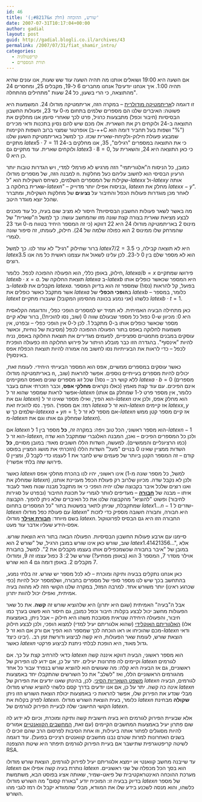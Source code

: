```yaml
---
id: 46
title: 'שורש, ההוכחה (חלק א&#8217;)'
date: 2007-07-31T10:17:04+00:00
author: gadial
layout: post
guid: http://gadial.blogli.co.il/archives/43
permalink: /2007/07/31/fiat_shamir_intro/
categories:
  - קריפטולוגיה
  - תורת המספרים
---
```

אם השעה היא 19:00 ושואלים אותנו מה תהיה השעה עוד שש שעות, אנו עונים שהיא תהיה 1:00. איך אנחנו יודעים? אנחנו מחברים 6 ל-19, מקבלים 25, ומחסרים 24 מהתוצאה, כי הרי בשעון, כל 24 שעות "מתחילים מהתחלה".

זו דוגמה ל[אריתמטיקה מודולרית](http://he.wikipedia.org/wiki/%D7%97%D7%A9%D7%91%D7%95%D7%9F_%D7%9E%D7%95%D7%93%D7%95%D7%9C%D7%A8%D7%99) &#8211; במקרה הזה, אריתמטיקה מודולו 24. המשמעות היא פשוטה: האיברים שלנו הם מספרים שלמים בתחום מ-0 עד 23, ופעולות החשבון הבסיסיות (חיבור וכפל) מתבצעות כרגיל, פרט לכך שאחרי סיומן אנו מחלקים את התוצאה ב-24 ולוקחים רק את השארית. אלו מכם שיש להם נסיון בתכנות ודאי מכירים אופרטור שמצוי ברוב השפות הקיימות (ב-++C ושפות בעל תחביר דומה הוא "%") שמבצע פעולת חילוק-ולקיחת-שארית שכזו. כך למשל באריתמטיקת השעון שלנו מתקיים $latex 5\cdot 7=11$ כי את התוצאה במספרים "רגילים", 35, אנו מחלקים ב-24 ולוקחים שארית. עוד מתקיים גם $latex 3\cdot 8=0$, כי כאן התוצאה היא 24, והשארית על כן היא 0.

כמובן, כל הניסוח ה"אלגוריתמי" הזה מרגיש לא פורמלי למדי, ויש הגדרות טובות יותר למבנה הזה, של מספרים מודולו n. הרעיון הבסיסי הוא לחשוב עליהם כעל מחלקות שקילות של המספרים השלמים, כשיחס השקילות הוא "ל-$latex x$ ול-$latex y$ אותה שארית בחלוקה ב-$latex n$" &#8211; ובניסוח אפילו יותר מדוייק, $latex n$ מחלק את $latex x-y$". לאחר מכן מוגדרות פעולות הכפל והחיבור על **נציגים** של מחלקות השקילות, ומתברר שהכל יוצא מוגדר היטב.

מה באשר לשאר פעולות החשבון הבסיסיות? חיסור לא מציב שום בעיה, כל עוד מוכנים לבצע מציאת שארית בצורה קצת שונה מזו שהמחשב עושה: כך למשל ה"שארית" של מינוס 2 באריתמטיקה מודולו 24 היא 22 דווקא (כי זה המספר היחיד בטווח מ-0 ועד 23 שהמרחק שלו ממינוס 2 הוא כפולה שלמה של 24). חילוק, לעומתו, זה סיפור שונה לגמרי.

ברור שחילוק "רגיל" לא עוזר לנו. כך למשל $latex 7/2=3.5$ היא לא תוצאה קבילה, כי $latex 3.5$ הוא לא מספר שלם בין 0 ל-23. לכן עלינו לשאול את עצמנו ראשית כל מה אנו רוצים.

חילוק, באופן כללי, הוא הפעולה ההפוכה לכפל. כלומר, $latex a/b=x$ פירושו שמתקיים $latex b\cdot x=a$. תוצאת החלוקה של $latex a$ ב-$latex b$ היא המספר שכאשר כופלים אותו ב-$latex b$ מקבלים את $latex a$. בפועל, קל להראות (נסו!) שמספר זה הוא בדיוק המספר אשר מתקבל כאשר כופלים את $latex a$ ב**הופכי הכפלי** של $latex b$ &#8211; כלומר, במספר $latex t$ כלשהו (אני נמנע בכוונה מהסימון המקובל) שעבורו מתקיים $latex b\cdot t=1$.

כאן מתחילה הבעיה האמיתית. לא תמיד יש למספרים הופכי כפלי, והדוגמה הקלאסית היא 0: מכיוון ש-0 כפול כל מספר שבעולם שווה 0 (שוב, נסו להוכיח!), ברור שלא קיים מספר שכאשר כופלים אותו ב-0 מתקבל 1. לכן ל-0 אין הופכי כפלי &#8211; ובפרט, אין משמעות לחלוקה באפס בתור הפעולה ההפוכה לכפל (מסיבות של נוחיות, וכאשר עוסקים במבנים מתמטיים ספציפיים, לפעמים מגדירים את תוצאת החלוקה באפס, נניח להיות "אינסוף". בהגדרה הזו כבר מובלע הויתור על פירוש החלוקה הזו כפעולה הופכית לכפל &#8211; כדי לראות את הבעייתיות נסו לחשוב מה אמורה להיות תוצאת הכפלת אפס באינסוף).

כאשר עוסקים במספרים ממשיים, אפס הוא המספר הבעייתי היחידי. לעומת זאת, באריתמטיקה מודולו n, יכולים להיות מספרים בעייתיים נוספים. אפשר להראות (שוב, ללא קושי רב &#8211; נסו!) שכל זוג מספרים שונים מאפס המקיימים $latex a\cdot b=0$ (מספרים כאלו נקראים **מחלקי אפס**, וכבר הזכרתי אותם בעבר) אינם הפיכים. עם עוד קצת מאמץ אפשר לראות שמספר שהוא זר ל-$latex n$ (כלומר, אין מספר פרט ל-1 שמחלק גם אותו וגם את $latex n$) הוא הפיך, ואילו מספר שאינו זר ל-$latex n$ הוא מחלק אפס, ולכן אינו הפיך. נסו להוכיח זאת. (רמז: אם מספר $latex a$ הוא זר ל-$latex n$ אז קיימים $latex x,y$ שלמים כך ש-$latex xa+yn=1$; אם מספר לא זר ל-$latex n$ אז קיים מספר קטן ממש מ-$latex n$ שמחלק גם אותו וגם את $latex n$).

אם $latex n$ הוא מספר ראשוני, הכל טוב ויפה: במקרה זה, **כל** מספר בין 1 ל-$latex n-1$ הוא זר ל-$latex n$, ולכן כל המספרים הפיכים &#8211; ואכן, המבנה האלגברי שמתקבל הוא שדה (כמו הרציונליים והממשיים). למעשה, השדות הללו חשובים מאוד: במובן מסויים, **כל** השדות ממציין שאינו 0 בנויים "מעל" השדות הללו (הזכרתי את מושג המציין בפוסט קודם &#8211; זה המספר הקטן ביותר של פעמים שיש לחבר את 1 לעצמו כדי לקבל 0, ומציין 0 פירושו שזה בלתי אפשרי).

כאשר $latex n$ אינו ראשוני, יהיו לנו בהכרח מחלקי אפס (למשל, כל מספר שונה מ-1 שמחלק את $latex n$) ולכן לא נקבל שדה. מכיוון שלרוב רק פעולת הכפל מעניינת אותנו, ואנו רוצים שלכל איבר בקבוצה שלנו יהיה הופכי כי אז מתקבל מבנה שנוח מאוד לעבוד איתו &#8211; מבנה של [**חבורה**](http://he.wikipedia.org/wiki/%D7%97%D7%91%D7%95%D7%A8%D7%94_%28%D7%9E%D7%91%D7%A0%D7%94_%D7%90%D7%9C%D7%92%D7%91%D7%A8%D7%99%29) &#8211; מעדיפים לוותר לגמרי על תכונת החיבור (ובפרט על סגירות לחיבור) ופשוט "להוציא" מהקבוצה שלנו את כל האיברים שלא ניתן להפוך. הקבוצה שמתקבלת, שניתן לתאר בפשטות בתור "כל המספרים בתחום $latex 1\dots n-1$ שזרים ל-$latex n$ עם פעולת כפל מודולו $latex n$" היא חבורה, וחבורה חשובה מספיק כדי לזכות בשם מיוחד: [**חבורת אוילר**](http://he.wikipedia.org/wiki/%D7%97%D7%91%D7%95%D7%A8%D7%AA_%D7%90%D7%95%D7%99%D7%9C%D7%A8) מודולו $latex n$. החבורה הזו היא גם הבסיס לפרוטוקול אפס-הידע שעליו אדבר עוד מעט.

סיימנו עם ארבע פעולות החשבון הבסיסיות. הפעולה הבאה בתור היא הוצאת שורש. שוב, שורש כאן אינו שורש במובן הרגיל, של "שורש 2 הוא $latex 1.41421356\dots$", אלא במובן של "איבר בחבורה שכשמכפילים אותו בעצמו מקבלים את 2". למשל, בחבורת אוילר מסדר 7, המספר 3 הוא (באופן מפתיע?) שורש של 2: 3 כפול עצמו זה 9, ומודולו 7 מקבלים 2. באופן דומה גם 4 הוא שורש.

כאן אנחנו נתקלים בבעיה ותיקה ומוכרת &#8211; לא לכל מספר יש שורש. זה בלתי נמנע, בהתחשב בכך שיש לנו מספר סופי של מספרים בחבורה, ושלמספר יכול להיות (כפי שכרגע ראינו) יותר משורש אחד. למרבה המזל, במקרה שלנו הקושי הזה לא מהווה בעיה אמיתית, ואפילו יכול להוות יתרון.

אבל ה"בעיה" האמיתית (שגם היא יתרון) היא שלהוציא שורש זה **קשה**. את כל שאר הפעולות מחשב יכול לבצע בקלות: חיבור וכפל כמובן, גם חיסור הוא פשוט בערך כמו חיבור, והפעולה היחידה שנראית מסובכת משהו היא חילוק &#8211; אבל ניתן, באמצעות [האלגוריתם האוקלידי](http://en.wikipedia.org/wiki/Euclidean_algorithm) (שהוא אלגוריתם יעיל למדי) למצוא הופכי, ולכן לבצע חילוק (אלו מכם שהוכיחו או ראו הוכחה לכך שמספר הוא הפיך אם ורק אם הוא זר ל-$latex n$ ודאי יבינו כיצד). הוצאת שורש, לעומת שאר הפעולות, היא קשה לביצוע ודורשת זמן רב. כאשר $latex n$ גדול מאוד, היא הופכת לבלתי ניתנת לביצוע פרקטי.

כדאי להרחיב קצת על כך. אם $latex n$ הוא מספר ראשוני, הבעיה דווקא איננה קשה וקיימים לה פתרונות יעילים. יתר על כן, אם ידוע לנו הפירוק של $latex n$ לגורמים ראשוניים, גם אז הבעיה היא קלה: מה שעושים הוא להוציא שורש בנפרד עבור כל אחד מהגורמים הראשוניים הללו, ואז "לשלב" את כל השורשים שהתקבלו יחד באמצעות [משפט השאריות הסיני](http://he.wikipedia.org/wiki/%D7%9E%D7%A9%D7%A4%D7%98_%D7%94%D7%A9%D7%90%D7%A8%D7%99%D7%95%D7%AA_%D7%94%D7%A1%D7%99%D7%A0%D7%99). לכן, בהינתן שאנו יודעים את הפירוק של $latex n$ לגורמים, הבעיה אינה כה קשה. יתר על כן, אם אנו יודעים בדרך קסם כלשהי להוציא שורש מודולו $latex n$ מבלי שנדע את הפירוק שלו, אפשר להראות כי באמצעות יכולת הוצאת השורש הזו ניתן לפרק בקלות את $latex n$. כלומר, בעית הוצאת השורש מודולו $latex n$ **שקולה** מבחינת הקושי החישובי שלה לבעיית הפירוק לגורמים של $latex n$.

אלא שבעיית הפירוק לגורמים היא בעיה חישובית קשה ותיקה ומוכרת, וכיום לא ידוע לה שום פתרון יעיל באמצעות המחשבים הקיימים (עם זאת, [המחשבים הקוואנטיים](http://he.wikipedia.org/wiki/%D7%9E%D7%97%D7%A9%D7%91_%D7%A7%D7%95%D7%95%D7%A0%D7%98%D7%99) אמורים להיות מסוגלים לפתור אותה ביעילות, וזו אחת הסיבות לפרסום הרב שהם זוכים לו בשנים האחרונות למרות שטרם נבנו מחשבים קוואנטים רציניים בפועל). עוד דוגמה לשיטה קריפטוגרפית שתישבר אם בעיית הפירוק לגורמים תיפתר היא שיטת ההצפנה RSA.

עד שייבנה מחשב קוואנטי או יימצא אלגוריתם יעיל לפירוק לגורמים, הוצאת שורש מודולו $latex n$ נותרת בעיה קשה אפילו אם $latex n$ הוא בסך הכל מכפלה של שני ראשוניים. מערכת ההוכחה האינטראקטיבית של פיאט-שמיר, שאותה אציג בפוסט הבא, משתמשת בדיוק בבעיה זו: המוכיח יודע "באורח קסום" מה השורש מודולו $latex n$ של מספר כלשהו, והוא מנסה לשכנע בידע שלו את המוודא, מבלי שהמוודא יקבל ולו רמז לגבי מהו השורש.